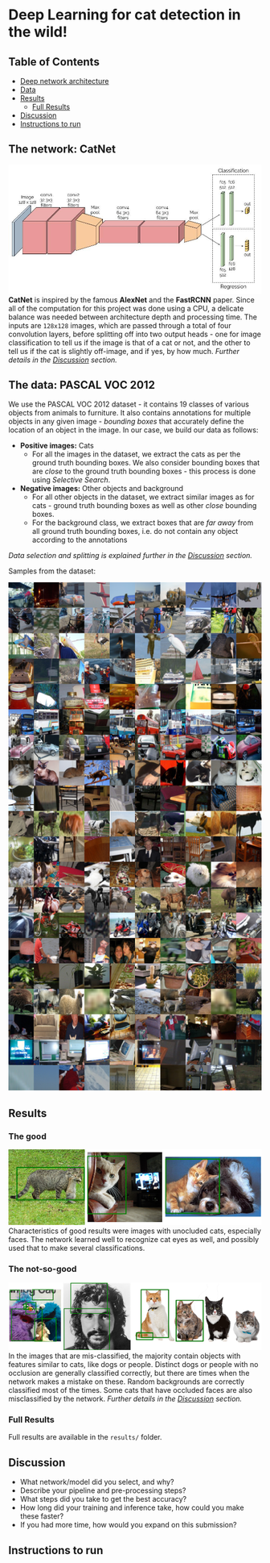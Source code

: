 # Deep Learning for cat detection in the wild!

Table of Contents
-----------------

  * [Deep network architecture](#the-network-catnet)
  * [Data](#the-data-pascal-voc-2012)
  * [Results](#results)
    * [Full Results](#full-results)
  * [Discussion](#discussion)
  * [Instructions to run](#instructions-to-run)

## The network: CatNet
![Deep Network](/report/network.jpg)
**CatNet** is inspired by the famous **AlexNet** and the **FastRCNN** paper. Since all of the computation for this project was done using a CPU, a delicate balance was needed between architecture depth and processing time. The inputs are `128x128` images, which are passed through a total of four convolution layers, before splitting off into two output heads - one for image classification to tell us if the image is that of a cat or not, and the other to tell us if the cat is slightly off-image, and if yes, by how much. _Further details in the [Discussion](#discussion) section._

## The data: PASCAL VOC 2012
We use the PASCAL VOC 2012 dataset - it contains 19 classes of various objects from animals to furniture. It also contains annotations for multiple objects in any given image - _bounding boxes_ that accurately define the location of an object in the image. In our case, we build our data as follows:
 * **Positive images:** Cats
   * For all the images in the dataset, we extract the cats as per the ground truth bounding boxes. We also consider bounding boxes that are _close_ to the ground truth bounding boxes - this process is done using _Selective Search_.
 * **Negative images:** Other objects and background
   * For all other objects in the dataset, we extract similar images as for cats - ground truth bounding boxes as well as other _close_ bounding boxes.
   * For the background class, we extract boxes that are _far away_ from all ground truth bounding boxes, i.e. do not contain any object according to the annotations

_Data selection and splitting is explained further in the [Discussion](#discussion) section._

Samples from the dataset:

![VOC2012](/report/voc_2012_samples.png)
## Results
### The good
![Good Results](/report/good-lowres.png)
Characteristics of good results were images with unocluded cats, especially faces. The network learned well to recognize cat eyes as well, and possibly used that to make several classifications.
### The not-so-good
![Not so Good Results](/report/not-so-good-lowres.png)
In the images that are mis-classified, the majority contain objects with features similar to cats, like dogs or people. Distinct dogs or people with no occlusion are generally classified correctly, but there are times when the network makes a mistake on these. Random backgrounds are correctly classified most of the times. Some cats that have occluded faces are also misclassified by the network. _Further details in the [Discussion](#discussion) section._
### Full Results
Full results are available in the `results/` folder. 

## Discussion
* What network/model did you select, and why?
* Describe your pipeline and pre-processing steps?
* What steps did you take to get the best accuracy?
* How long did your training and inference take, how could you make these faster?
* If you had more time, how would you expand on this submission?

## Instructions to run
